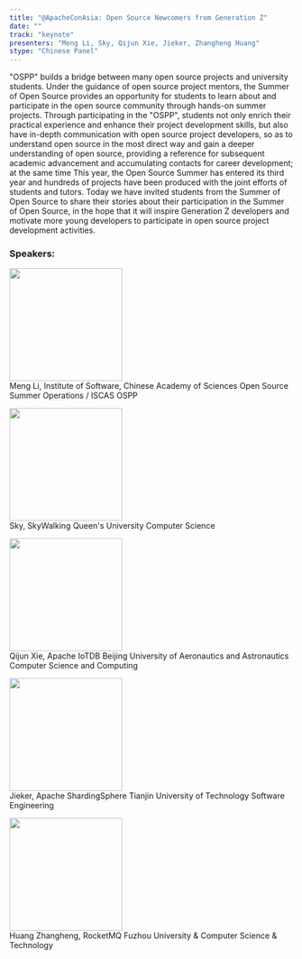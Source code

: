 ```yaml
---
title: "@ApacheConAsia: Open Source Newcomers from Generation Z"
date: "" 
track: "keynote"
presenters: "Meng Li, Sky, Qijun Xie, Jieker, Zhangheng Huang"
stype: "Chinese Panel"
---
```

"OSPP" builds a bridge between many open source projects and university students. Under the guidance of open source project mentors, the Summer of Open Source provides an opportunity for students to learn about and participate in the open source community through hands-on summer projects. Through participating in the "OSPP", students not only enrich their practical experience and enhance their project development skills, but also have in-depth communication with open source project developers, so as to understand open source in the most direct way and gain a deeper understanding of open source, providing a reference for subsequent academic advancement and accumulating contacts for career development; at the same time This year, the Open Source Summer has entered its third year and hundreds of projects have been produced with the joint efforts of students and tutors. Today we have invited students from the Summer of Open Source to share their stories about their participation in the Summer of Open Source, in the hope that it will inspire Generation Z developers and motivate more young developers to participate in open source project development activities.

### Speakers: 
<img src="images/speaker/2011.png" width="200" /><br>
Meng Li, Institute of Software, Chinese Academy of Sciences Open Source Summer Operations / ISCAS OSPP 

<img src="images/speaker/2011_1.png" width="200" /><br>
Sky, SkyWalking Queen's University Computer Science


<img src="images/speaker/2011_2.png" width="200" /><br>
Qijun Xie, Apache IoTDB Beijing University of Aeronautics and Astronautics Computer Science and Computing


<img src="images/speaker/2011_3.png" width="200" /><br>
Jieker, Apache ShardingSphere Tianjin University of Technology Software Engineering

<img src="images/speaker/2011_4.png" width="200" /><br>
Huang Zhangheng, RocketMQ Fuzhou University & Computer Science & Technology